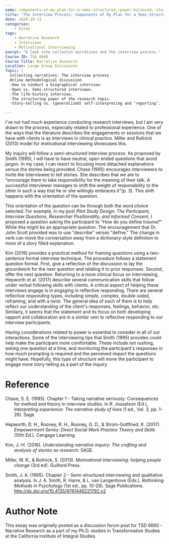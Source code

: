 ```yaml
---
name: components-of-my-plan-for-a-semi-structured,-power-balanced,-story-telling-inquiry.md
title: "The Interview Process: Components of My Plan for a Semi-Structured, Power Balanced, Story-telling Inquiry"
date: 2020-10-11
categories:
    - Essay
tags:
    - Narrative Research
    - Interviews
    - Motivational Interviewing
exerpt: "A look into collectin narratives and the interview process."
Course ID: TSD 6660  
Course Title: Narrative Research    
Location: Large Group Discussion  
Topic: |
  Collecting narratives: The interview process  
  Online methodological discussion
  -How to conduct a biographical interview.
  -Open vs. Semi-structured interviews.
  -The life-history interview.
  -The structuring power of the research topic.
  -Story-telling vs. (generalized) self-interpreting and ‘reporting’.

---
```


I've not had much experience conducting research interviews, but I am very drawn to the process, especially related to professional experience. One of the ways that the literature describes the engagements or sessions that we have with clients is as interviews in clinical practice. Miller and Rollnick (2013) model for motivational interviewing showcases this.

My inquiry will follow a semi-structured interview process. As proposed by Smith (1995), I will have to have neutral, open ended questions that avoid jargon. In my case, I can resort to focusing more detached explanations versus the stories being provided. Chase (1995) encourages interviewers to invite the interviewee to tell stories. She describes that we are to "encourage them to take responsibility for the meaning of their talk. A successful interviewer manages to shift the weight of responsibility to the other in such a way that he or she willingly embraces it"(p. 3). This shift happens with the orientation of the question.

This orientation of the question can be through both the word choice selected. For example, in my post _Pilot Study Design: The Participant, Interview Questions, Researcher Positionality, and Informed Consent_, I proposed a question asking the participant to "How do you define trauma?" While this might be an appropriate question. The encouragement that Dr. John Scott provided was to use "describe" verses "define." The change in verb can move the conversation away from a dictionary-style definition to more of a story filled explanation. 

Kim (2016) provides a practical method for framing questions using a two-sentence format interview technique. The procedure follows a statement question format. First, give a reflection of the discussion to lay the groundwork for the next question and relating it to prior responses. Second, offer the next question.  Returning to a more clinical focus on interviewing, Hepworth et al. (2017) describe several communication skills that follow under verbal following skills with clients. A critical aspect of helping these interviews engage is in engaging in reflective responding. There are several reflective responding types, including simple, complex, double-sided, reframing, and with a twist. The general idea of each of them is to help reflect our understanding of the client's responses, feelings, behavior, etc. Similarly, it seems that the statement and its focus on both developing rapport and collaboration are in a similar vein to reflective responding to our interview participants. 

Having considerations related to power is essential to consider in all of our interactions. Some of the interviewing tips that Smith (1995) provides could help make the participant more comfortable. These include not rushing, asking one question at a time, and monitoring the participant's responses in how much prompting is required and the perceived impact the questions might have. Hopefully, this type of structure will move the participant to engage more story-telling as a part of the inquiry.


# Reference

<div style="margin: 0 0 0 2em; text-indent: -2em;" markdown="1">

Chase, S. E. (1995). Chapter 1 - Taking narrative seriously: Consequences for method and theory in interview studies. In R. Josselson (Ed.), _Interpreting experience: The narrative study of lives_ (1 ed., Vol. 3, pp. 1-26). Sage.

Hepworth, D. H., Rooney, R. H., Rooney, G. D., & Strom-Gottfried, K. (2017). _Empowerment Series: Direct Social Work Practice Theory and Skills_ (10th Ed.). Cengage Learning.

Kim, J.-H. (2016). _Understanding narrative inquiry: The crafting and analysis of stories as research_. SAGE.

Miller, W. R., & Rollnick, S. (2013). _Motivational interviewing: helping people change_ (3rd ed). Guilford Press.

Smith, J. A. (1995). Chapter 2 - Semi-structured interviewing and qualitative analysis. In J. A. Smith, R. Harre, & L. van Langenhove (Eds.), _Rethinking Methods in Psychology_ (1st ed., pp. 10-26). Sage Publications. http://dx.doi.org/10.4135/9781446221792.n2

</div>

# Author Note

This essay was originally posted as a discussion forum post for TSD 6660 - Narrative Research as a part of my Ph.D. studies in Transformative Studies at the California Institute of Integral Studies.